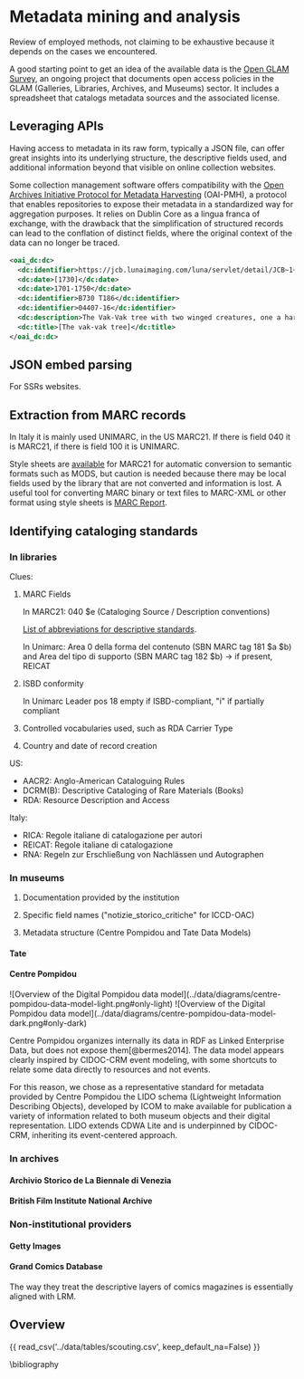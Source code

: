 # Metadata mining and analysis

Review of employed methods, not claiming to be exhaustive because it depends on the cases we encountered.

A good starting point to get an idea of the available data is the [Open GLAM Survey](https://docs.google.com/spreadsheets/d/1WPS-KJptUJ-o8SXtg00llcxq0IKJu8eO6Ege_GrLaNc/htmlview), an ongoing project that documents open access policies in the GLAM (Galleries, Libraries, Archives, and Museums) sector. It includes a spreadsheet that catalogs metadata sources and the associated license.

## Leveraging APIs

Having access to metadata in its raw form, typically a JSON file, can offer great insights into its underlying structure, the descriptive fields used, and additional information beyond that visible on online collection websites.

Some collection management software offers compatibility with the [Open Archives Initiative Protocol for Metadata Harvesting](https://www.openarchives.org/pmh/) (OAI-PMH), a protocol that enables repositories to expose their metadata in a standardized way for aggregation purposes. It relies on Dublin Core as a lingua franca of exchange, with the drawback that the simplification of structured records can lead to the conflation of distinct fields, where the original context of the data can no longer be traced.

```xml title="<a href='https://jcb.lunaimaging.com/luna/servlet/oai?verb=GetRecord&identifier=JCB~1~1~207~230331&metadataPrefix=oai_dc' style='color: inherit;'>OAI record for the Vak-Vak tree</a>"
<oai_dc:dc>
  <dc:identifier>https://jcb.lunaimaging.com/luna/servlet/detail/JCB~1~1~207~230331</dc:identifier>
  <dc:date>[1730]</dc:date>
  <dc:date>1701-1750</dc:date>
  <dc:identifier>B730 T186</dc:identifier>
  <dc:identifier>04407-16</dc:identifier>
  <dc:description>The Vak-Vak tree with two winged creatures, one a harpy, the other a zaghsar or talking crow.</dc:description>
  <dc:title>[The vak-vak tree]</dc:title>
</oai_dc:dc>
```

## JSON embed parsing

For SSRs websites.

## Extraction from MARC records

In Italy it is mainly used UNIMARC, in the US MARC21. If there is field 040 it is MARC21, if there is field 100 it is UNIMARC.

Style sheets are [available](https://www.loc.gov/standards/mods/mods-conversions.html) for MARC21 for automatic conversion to semantic formats such as MODS, but caution is needed because there may be local fields used by the library that are not converted and information is lost. A useful tool for converting MARC binary or text files to MARC-XML or other format using style sheets is [MARC Report](https://www.marcofquality.com/w/).

## Identifying cataloging standards

### In libraries

Clues:

1. MARC Fields

    In MARC21: 040 $e (Cataloging Source / Description conventions)

    [List of abbreviations for descriptive standards](https://www.loc.gov/standards/sourcelist/descriptive-conventions.html).

    In Unimarc: Area 0 della forma del contenuto (SBN MARC tag 181 $a $b) and  Area del tipo di supporto (SBN MARC tag 182 $b) -> if present, REICAT

2. ISBD conformity
    
    In Unimarc Leader pos 18 empty if ISBD-compliant, "i" if partially compliant

3. Controlled vocabularies used, such as RDA Carrier Type

4. Country and date of record creation

US:

- AACR2: Anglo-American Cataloguing Rules
- DCRM(B): Descriptive Cataloging of Rare Materials (Books)
- RDA: Resource Description and Access

Italy:

- RICA: Regole italiane di catalogazione per autori
- REICAT: Regole italiane di catalogazione
- RNA: Regeln zur Erschließung von Nachlässen und Autographen

### In museums

1. Documentation provided by the institution

2. Specific field names ("notizie_storico_critiche" for ICCD-OAC)

3. Metadata structure (Centre Pompidou and Tate Data Models)

#### Tate

#### Centre Pompidou

<div class="grid-right" markdown>
  <p style="margin-top: 0px !important;" markdown>
    ![Overview of the Digital Pompidou data model](../data/diagrams/centre-pompidou-data-model-light.png#only-light)
    ![Overview of the Digital Pompidou data model](../data/diagrams/centre-pompidou-data-model-dark.png#only-dark)
  </p>
</div>

Centre Pompidou organizes internally its data in RDF as Linked Enterprise Data, but does not expose them[@bermes2014]. The data model appears clearly inspired by CIDOC-CRM event modeling, with some shortcuts to relate some data directly to resources and not events.

For this reason, we chose as a representative standard for metadata provided by Centre Pompidou the LIDO schema (Lightweight Information Describing
Objects), developed by ICOM to make available for publication a variety of information related to both museum objects and their digital representation. LIDO extends CDWA Lite and is underpinned by CIDOC-CRM, inheriting its event-centered approach.

### In archives

#### Archivio Storico de La Biennale di Venezia

#### British Film Institute National Archive

### Non-institutional providers

#### Getty Images

#### Grand Comics Database

The way they treat the descriptive layers of comics magazines is essentially aligned with LRM.

## Overview

{{ read_csv('../data/tables/scouting.csv', keep_default_na=False) }}

\bibliography

[^*]: Presumed standard not provided by the institution.